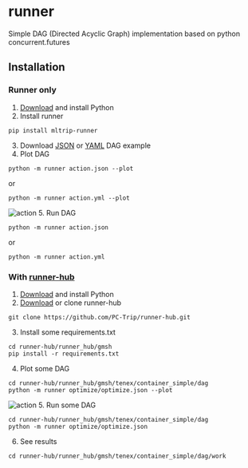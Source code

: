 # runner
Simple DAG (Directed Acyclic Graph) implementation based on python concurrent.futures

## Installation

### Runner only
1. [Download](https://www.python.org/downloads/) and install Python
2. Install runner
```shell
pip install mltrip-runner
```   
3. Download [JSON](https://downgit.github.io/#/home?url=https://github.com/PC-Trip/runner/tree/main/examples/json) or [YAML](https://downgit.github.io/#/home?url=https://github.com/PC-Trip/runner/tree/main/examples/yaml) DAG example
4. Plot DAG
 ```shell
python -m runner action.json --plot
```   
or
 ```shell
python -m runner action.yml --plot
```  
![action](/examples/json/action.png)
5. Run DAG
 ```shell
python -m runner action.json
```   
or
 ```shell
python -m runner action.yml
```  

### With [runner-hub](https://github.com/PC-Trip/runner-hub)
1. [Download](https://www.python.org/downloads/) and install Python
2. [Download](https://github.com/PC-Trip/runner-hub/archive/refs/heads/main.zip) or clone runner-hub
```shell
git clone https://github.com/PC-Trip/runner-hub.git
```
3. Install some requirements.txt
```shell
cd runner-hub/runner_hub/gmsh
pip install -r requirements.txt
```
4. Plot some DAG
```shell
cd runner-hub/runner_hub/gmsh/tenex/container_simple/dag
python -m runner optimize/optimize.json --plot
```
![action](/examples/dag.png)
5. Run some DAG
```shell
cd runner-hub/runner_hub/gmsh/tenex/container_simple/dag
python -m runner optimize/optimize.json
```
6. See results
```shell
cd runner-hub/runner_hub/gmsh/tenex/container_simple/dag/work
```